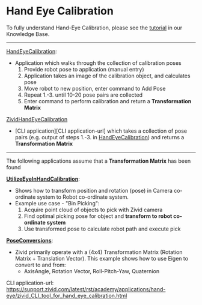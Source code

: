 # Hand Eye Calibration

To fully understand Hand-Eye Calibration, please see the [tutorial][Tutorial-url] in our Knowledge Base.

-----------------

[HandEyeCalibration][HandEyeCalibration-url]:

* Application which walks through the collection of calibration poses
   1. Provide robot pose to application (manual entry)
   2. Application takes an image of the calibration object, and calculates pose
   3. Move robot to new position, enter command to Add Pose
   4. Repeat 1.-3. until 10-20 pose pairs are collected
   5. Enter command to perform calibration and return a **Transformation Matrix**

[ZividHandEyeCalibration][ZividHandEyeCalibration-url]

* [CLI application][CLI application-url] which takes a collection of pose pairs (e.g. output of steps 1.-3. in [HandEyeCalibration][HandEyeCalibration-url]) and returns a **Transformation Matrix**

-----------------
The following applications assume that a **Transformation Matrix** has been found

[**UtilizeEyeInHandCalibration**][UtilizeEyeInHandCalibration-url]:

* Shows how to transform position and rotation (pose) in Camera co-ordinate system to Robot co-ordinate system.
* Example use case - "Bin Picking":
   1. Acquire point cloud of objects to pick with Zivid camera
   2. Find optimal picking pose for object and **transform to robot co-ordinate system**
   3. Use transformed pose to calculate robot path and execute pick

[**PoseConversions**][PoseConversions-url]:

* Zivid primarily operate with a (4x4) Transformation Matrix (Rotation Matrix + Translation Vector). This example shows how to use Eigen to convert to and from:
  * AxisAngle, Rotation Vector, Roll-Pitch-Yaw, Quaternion

[HandEyeCalibration-url]: HandEyeCalibration/HandEyeCalibration.cpp
[UtilizeEyeInHandCalibration-url]: UtilizeEyeInHandCalibration/UtilizeEyeInHandCalibration.cpp
[ZividHandEyeCalibration-url]: https://support.zivid.com/latest/rst/academy/applications/hand-eye/hand-eye-calibration-process.html
[Tutorial-url]: https://support.zivid.com/latest/rst/academy/applications/hand-eye.html
[PoseConversions-url]: PoseConversions/PoseConversions.cpp
CLI application-url: https://support.zivid.com/latest/rst/academy/applications/hand-eye/zivid_CLI_tool_for_hand_eye_calibration.html